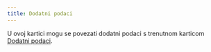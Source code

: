 ```yaml
---
title: Dodatni podaci
---
```


U ovoj kartici mogu se povezati dodatni podaci s trenutnom karticom [Dodatni podaci](/docs/configurations/utility/extra-data/extradata/new-extradata-simple).